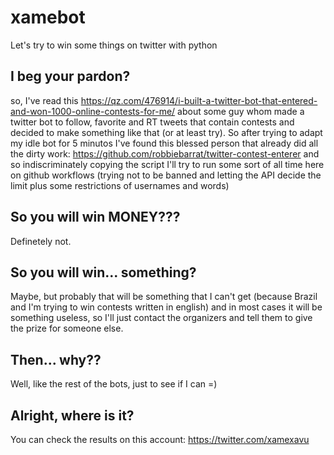 # xamebot
Let's try to win some things on twitter with python

## I beg your pardon?
so, I've read this https://qz.com/476914/i-built-a-twitter-bot-that-entered-and-won-1000-online-contests-for-me/ about some guy whom made a twitter bot to follow, favorite and RT tweets that contain contests and decided to make something like that (or at least try). So after trying to adapt my idle bot for 5 minutos I've found this blessed person that already did all the dirty work: https://github.com/robbiebarrat/twitter-contest-enterer and so indiscriminately copying the script I'll try to run some sort of all time here on github workflows (trying not to be banned and letting the API decide the limit plus some restrictions of usernames and words)

## So you will win MONEY???
Definetely not.

## So you will win... something?
Maybe, but probably that will be something that I can't get (because Brazil and I'm trying to win contests written in english) and in most cases it will be something useless, so I'll just contact the organizers and tell them to give the prize for someone else.

## Then... why??
Well, like the rest of the bots, just to see if I can =)

## Alright, where is it?
You can check the results on this account: https://twitter.com/xamexavu
